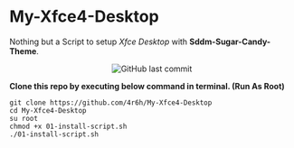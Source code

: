 # My-Xfce4-Desktop

Nothing but a Script to setup *Xfce Desktop* with **Sddm-Sugar-Candy-Theme**.

<div align='center'>

![GitHub last commit](https://img.shields.io/github/last-commit/4r6h/My-Xfce4-Desktop?color=7374f7)

</div>

**Clone this repo by executing below command in terminal. (Run As Root)**

```
git clone https://github.com/4r6h/My-Xfce4-Desktop
cd My-Xfce4-Desktop
su root
chmod +x 01-install-script.sh
./01-install-script.sh
```
